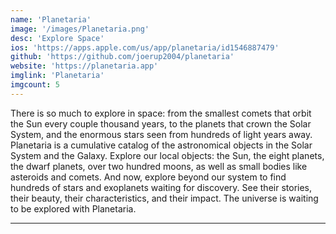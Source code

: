 ```yaml
---
name: 'Planetaria'
image: '/images/Planetaria.png'
desc: 'Explore Space'
ios: 'https://apps.apple.com/us/app/planetaria/id1546887479'
github: 'https://github.com/joerup2004/planetaria'
website: 'https://planetaria.app'
imglink: 'Planetaria'
imgcount: 5
---
```


There is so much to explore in space: from the smallest comets that orbit the Sun every couple thousand years, to the planets that crown the Solar System, and the enormous stars seen from hundreds of light years away. Planetaria is a cumulative catalog of the astronomical objects in the Solar System and the Galaxy. Explore our local objects: the Sun, the eight planets, the dwarf planets, over two hundred moons, as well as small bodies like asteroids and comets. And now, explore beyond our system to find hundreds of stars and exoplanets waiting for discovery. See their stories, their beauty, their characteristics, and their impact. The universe is waiting to be explored with Planetaria.

---
